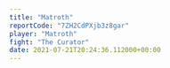 ```yaml
---
title: "Matroth"
reportCode: "7ZH2CdPXjb3z8gar"
player: "Matroth"
fight: "The Curator"
date: 2021-07-21T20:24:36.112000+00:00
---
```

